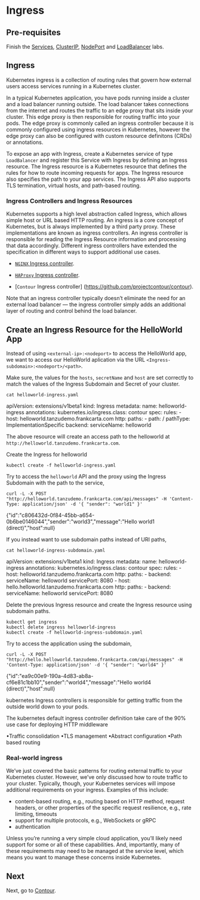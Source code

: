 # Ingress

## Pre-requisites

Finish the [Services](services.md), [ClusterIP](clusterip.md), [NodePort](nodeport.md) and [LoadBalancer](loadbalancer.md) labs. 


## Ingress

Kubernetes ingress is a collection of routing rules that govern how external users access services running in a Kubernetes cluster.

In a typical Kubernetes application, you have pods running inside a cluster and a load balancer running outside. The load balancer takes connections from the internet and routes the traffic to an edge proxy that sits inside your cluster. This edge proxy is then responsible for routing traffic into your pods. The edge proxy is commonly called an ingress controller because it is commonly configured using ingress resources in Kubernetes, however the edge proxy can also be configured with custom resource definitons (CRDs) or annotations.

To expose an app with Ingress, create a Kubernetes service of type `LoadBalancer` and register this Service with Ingress by defining an Ingress resource. The Ingress resource is a Kubernetes resource that defines the rules for how to route incoming requests for apps. The Ingress resource also specifies the path to your app services. The Ingress API also supports TLS termination, virtual hosts, and path-based routing.

### Ingress Controllers and Ingress Resources

Kubernetes supports a high level abstraction called Ingress, which allows simple host or URL based HTTP routing. An ingress is a core concept of Kubernetes, but is always implemented by a third party proxy. These implementations are known as ingress controllers. An ingress controller is responsible for reading the Ingress Resource information and processing that data accordingly. Different ingress controllers have extended the specification in different ways to support additional use cases.

* [`NGINX` Ingress controller](https://docs.nginx.com/nginx-controller/).

* [`HAProxy` Ingress controller](https://github.com/haproxytech/kubernetes-ingress).

* [`Contour` Ingress controller] (https://github.com/projectcontour/contour).

Note that an ingress controller typically doesn’t eliminate the need for an external load balancer — the ingress controller simply adds an additional layer of routing and control behind the load balancer.


## Create an Ingress Resource for the HelloWorld App

Instead of using `<external-ip>:<nodeport>` to access the HelloWorld app, we want to access our HelloWorld aplication via the URL `<Ingress-subdomain>:<nodeport>/<path>`. 


Make sure, the values for the `hosts`, `secretName` and `host` are set correctly to match the values of the Ingress Subdomain and Secret of your cluster. 

```execute
cat helloworld-ingress.yaml 
```

  apiVersion: extensions/v1beta1
  kind: Ingress
  metadata:
    name: helloworld-ingress
    annotations:
      kubernetes.io/ingress.class: contour
  spec:
    rules:
    - host: helloworld.tanzudemo.frankcarta.com
      http:
        paths:
        - path: /
          pathType: ImplementationSpecific
          backend:
            serviceName: helloworld

The above resource will create an access path to the helloworld at `http://helloworld.tanzudemo.frankcarta.com`. 

Create the Ingress for helloworld

```execute
kubectl create -f helloworld-ingress.yaml
```

Try to access the `helloworld` API and the proxy using the Ingress Subdomain with the path to the service,

```execute
curl -L -X POST "http://helloworld.tanzudemo.frankcarta.com/api/messages" -H 'Content-Type: application/json' -d '{ "sender": "world1" }'
```

{"id":"c806432d-0f84-45bb-a654-0b6be0146044","sender":"world3","message":"Hello world1 (direct)","host":null}

If you instead want to use subdomain paths instead of URI paths,

```execute
cat helloworld-ingress-subdomain.yaml
```

  apiVersion: extensions/v1beta1
  kind: Ingress
  metadata:
    name: helloworld-ingress
    annotations:
      kubernetes.io/ingress.class: contour
  spec:
    rules:
      - host: helloworld.tanzudemo.frankcarta.com
        http:
          paths:
            - backend:
                serviceName: helloworld
                servicePort: 8080
      - host: hello.helloworld.tanzudemo.frankcarta.com
        http:
          paths:
            - backend:
                serviceName: helloworld
                servicePort: 8080

Delete the previous Ingress resource and create the Ingress resource using subdomain paths.

```
kubectl get ingress
kubectl delete ingress helloworld-ingress 
kubectl create -f helloworld-ingress-subdomain.yaml
```

Try to access the application using the subdomain,

```execute
curl -L -X POST "http://hello.helloworld.tanzudemo.frankcarta.com/api/messages" -H 'Content-Type: application/json' -d '{ "sender": "world4" }'
```

{"id":"ea9c00e9-190a-4d83-ab8a-cf6e81c1bb10","sender":"world4","message":"Hello world4 (direct)","host":null}


kubernetes Ingress controllers is responsible for getting traffic from the outside world down to your pods.

The kubernetes default ingress controller definition take care of the 90% use case for deploying HTTP middleware

•Traffic consolidation
•TLS management
•Abstract configuration
•Path based routing

### Real-world ingress

We’ve just covered the basic patterns for routing external traffic to your Kubernetes cluster. However, we’ve only discussed how to route traffic to your cluster. Typically, though, your Kubernetes services will impose additional requirements on your ingress. Examples of this include:

* content-based routing, e.g., routing based on HTTP method, request headers, or other properties of the specific request
resilience, e.g., rate limiting, timeouts
* support for multiple protocols, e.g., WebSockets or gRPC
* authentication

Unless you’re running a very simple cloud application, you’ll likely need support for some or all of these capabilities. And, importantly, many of these requirements may need to be managed at the service level, which means you want to manage these concerns inside Kubernetes.


## Next

Next, go to [Contour](06-contour.md).
